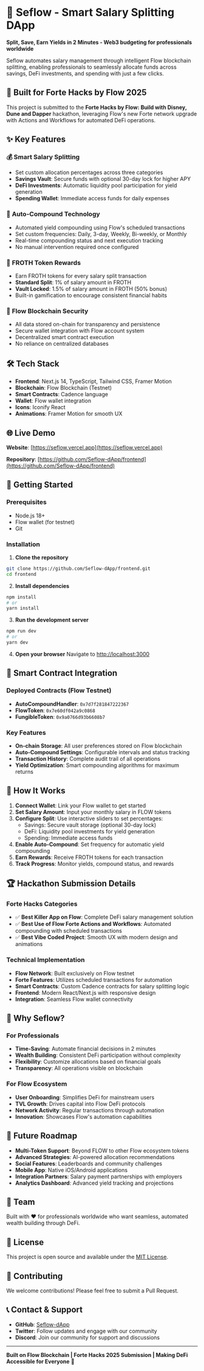 # 🌊 Seflow - Smart Salary Splitting DApp

**Split, Save, Earn Yields in 2 Minutes - Web3 budgeting for professionals worldwide**

Seflow automates salary management through intelligent Flow blockchain splitting, enabling professionals to seamlessly allocate funds across savings, DeFi investments, and spending with just a few clicks.

## 🚀 Built for Forte Hacks by Flow 2025

This project is submitted to the **Forte Hacks by Flow: Build with Disney, Dune and Dapper** hackathon, leveraging Flow's new Forte network upgrade with Actions and Workflows for automated DeFi operations.

## ✨ Key Features

### 💰 **Smart Salary Splitting**
- Set custom allocation percentages across three categories
- **Savings Vault**: Secure funds with optional 30-day lock for higher APY
- **DeFi Investments**: Automatic liquidity pool participation for yield generation
- **Spending Wallet**: Immediate access funds for daily expenses

### 🔄 **Auto-Compound Technology**
- Automated yield compounding using Flow's scheduled transactions
- Set custom frequencies: Daily, 3-day, Weekly, Bi-weekly, or Monthly
- Real-time compounding status and next execution tracking
- No manual intervention required once configured

### 🎯 **FROTH Token Rewards**
- Earn FROTH tokens for every salary split transaction
- **Standard Split**: 1% of salary amount in FROTH
- **Vault Locked**: 1.5% of salary amount in FROTH (50% bonus)
- Built-in gamification to encourage consistent financial habits

### 🔐 **Flow Blockchain Security**
- All data stored on-chain for transparency and persistence
- Secure wallet integration with Flow account system
- Decentralized smart contract execution
- No reliance on centralized databases

## 🛠 Tech Stack

- **Frontend**: Next.js 14, TypeScript, Tailwind CSS, Framer Motion
- **Blockchain**: Flow Blockchain (Testnet)
- **Smart Contracts**: Cadence language
- **Wallet**: Flow wallet integration
- **Icons**: Iconify React
- **Animations**: Framer Motion for smooth UX

## 🌐 Live Demo

**Website**: [https://seflow.vercel.app](https://seflow.vercel.app)

**Repository**: [https://github.com/Seflow-dApp/frontend](https://github.com/Seflow-dApp/frontend)

## 📱 Getting Started

### Prerequisites
- Node.js 18+ 
- Flow wallet (for testnet)
- Git

### Installation

1. **Clone the repository**
```bash
git clone https://github.com/Seflow-dApp/frontend.git
cd frontend
```

2. **Install dependencies**
```bash
npm install
# or
yarn install
```

3. **Run the development server**
```bash
npm run dev
# or
yarn dev
```

4. **Open your browser**
Navigate to [http://localhost:3000](http://localhost:3000)

## 🔗 Smart Contract Integration

### Deployed Contracts (Flow Testnet)

- **AutoCompoundHandler**: `0x7d7f281847222367`
- **FlowToken**: `0x7e60df042a9c0868`  
- **FungibleToken**: `0x9a0766d93b6608b7`

### Key Features
- **On-chain Storage**: All user preferences stored on Flow blockchain
- **Auto-Compound Settings**: Configurable intervals and status tracking
- **Transaction History**: Complete audit trail of all operations
- **Yield Optimization**: Smart compounding algorithms for maximum returns

## 🎯 How It Works

1. **Connect Wallet**: Link your Flow wallet to get started
2. **Set Salary Amount**: Input your monthly salary in FLOW tokens
3. **Configure Split**: Use interactive sliders to set percentages:
   - Savings: Secure vault storage (optional 30-day lock)
   - DeFi: Liquidity pool investments for yield generation  
   - Spending: Immediate access funds
4. **Enable Auto-Compound**: Set frequency for automatic yield compounding
5. **Earn Rewards**: Receive FROTH tokens for each transaction
6. **Track Progress**: Monitor yields, compound status, and rewards

## 🏆 Hackathon Submission Details

### **Forte Hacks Categories**
- ✅ **Best Killer App on Flow**: Complete DeFi salary management solution
- ✅ **Best Use of Flow Forte Actions and Workflows**: Automated compounding with scheduled transactions
- ✅ **Best Vibe Coded Project**: Smooth UX with modern design and animations

### **Technical Implementation**
- **Flow Network**: Built exclusively on Flow testnet
- **Forte Features**: Utilizes scheduled transactions for automation
- **Smart Contracts**: Custom Cadence contracts for salary splitting logic
- **Frontend**: Modern React/Next.js with responsive design
- **Integration**: Seamless Flow wallet connectivity

## 🌟 Why Seflow?

### **For Professionals**
- **Time-Saving**: Automate financial decisions in 2 minutes
- **Wealth Building**: Consistent DeFi participation without complexity
- **Flexibility**: Customize allocations based on financial goals
- **Transparency**: All operations visible on blockchain

### **For Flow Ecosystem**
- **User Onboarding**: Simplifies DeFi for mainstream users
- **TVL Growth**: Drives capital into Flow DeFi protocols
- **Network Activity**: Regular transactions through automation
- **Innovation**: Showcases Flow's automation capabilities

## 🔮 Future Roadmap

- **Multi-Token Support**: Beyond FLOW to other Flow ecosystem tokens
- **Advanced Strategies**: AI-powered allocation recommendations
- **Social Features**: Leaderboards and community challenges
- **Mobile App**: Native iOS/Android applications
- **Integration Partners**: Salary payment partnerships with employers
- **Analytics Dashboard**: Advanced yield tracking and projections

## 👥 Team

Built with ❤️ for professionals worldwide who want seamless, automated wealth building through DeFi.

## 📄 License

This project is open source and available under the [MIT License](LICENSE).

## 🤝 Contributing

We welcome contributions! Please feel free to submit a Pull Request.

## 📞 Contact & Support

- **GitHub**: [Seflow-dApp](https://github.com/Seflow-dApp)
- **Twitter**: Follow updates and engage with our community
- **Discord**: Join our community for support and discussions

---

**Built on Flow Blockchain | Forte Hacks 2025 Submission | Making DeFi Accessible for Everyone** 🌊